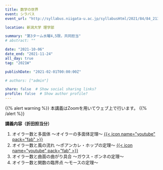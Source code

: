 ```yaml
---
title: 数学の世界
event: シラバス
event_url: "http://syllabus.niigata-u.ac.jp/syllabusHtml/2021/84/84_213G6501_ja_JP.html"

location: 新潟大学 理学部

summary: "第3ターム水曜4,5限，共同担当"
# abstract: ""

date: "2021-10-06"
date_end: "2021-11-24"
all_day: true
tag: "2021W"

publishDate: "2021-02-01T00:00:00Z"

# authors: ["admin"]

share: false  # Show social sharing links?
profile: false  # Show author profile?
---
```

{{% alert warning %}}
本講義はZoomを用いてウェブ上で行います。
{{% /alert %}}

**講義内容（折田担当分）**

1. オイラー数と多面体 ～オイラーの多面体定理～
	[{{< icon name="youtube" pack="fab" >}}](https://youtu.be/ieF8B8f01N0)
2. オイラー数と風の流れ ～ポアンカレ・ホップの定理～
	[{{< icon name="youtube" pack="fab" >}}](https://youtu.be/r6r3F6Ow2PE)
3. オイラー数と曲面の曲がり具合 ～ガウス・ボンネの定理～
4. オイラー数と関数の臨界点 ～モースの定理～
